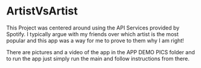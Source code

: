 # ArtistVsArtist
This Project was centered around using the API Services provided by Spotify.
I typically argue with my friends over which artist is the most popular and this app was a way for me to prove to them why I am right!

There are pictures and a video of the app in the APP DEMO PICS folder and to run the app just simply run the main and follow instructions from there.
